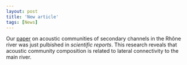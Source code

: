 ```yaml
---
layout: post
title: 'New article'
tags: [News]
---
```


Our [paper](/assets/img/Desjonqueres_et_al_2018_Acoustic_communities_reflects_lateral.pdf) on acoustic communities of secondary channels in the Rhône river was just pulbished in *scientific reports*. This research reveals that acoustic community composition is related to lateral connectivity to the main river.  
